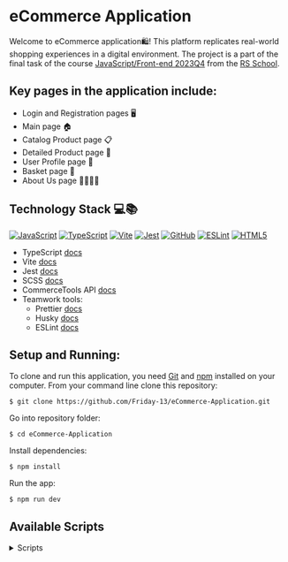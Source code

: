 # eCommerce Application

Welcome to eCommerce application🛍️! This platform replicates real-world shopping experiences in a digital environment.
The project is a part of the final task of the course [JavaScript/Front-end 2023Q4](https://rs.school/courses/javascript-mentoring-program) from the [RS School](https://rs.school/).

## Key pages in the application include:

- Login and Registration pages 🖥️
- Main page 🏠
- Catalog Product page 📋
- Detailed Product page 🔎
- User Profile page 👤
- Basket page 🛒
- About Us page 🙋‍♂️🙋‍♀️

## Technology Stack 💻📚

[![JavaScript](https://img.shields.io/badge/javascript-%23323330.svg?style=plastic&logo=javascript&logoColor=%23F7DF1E)](https://img.shields.io/badge/javascript-%23323330.svg?style=plastic&logo=javascript&logoColor=%23F7DF1E) [![TypeScript](https://img.shields.io/badge/typescript-%23007ACC.svg?style=plastic&logo=typescript&logoColor=white)](https://img.shields.io/badge/typescript-%23007ACC.svg?style=plastic&logo=typescript&logoColor=white) [![Vite](https://img.shields.io/badge/vite-%23646CFF.svg?style=plastic&logo=vite&logoColor=white)](https://img.shields.io/badge/vite-%23646CFF.svg?style=plastic&logo=vite&logoColor=white) [![Jest](https://img.shields.io/badge/-jest-%23C21325?style=plastic&logo=jest&logoColor=white)](https://img.shields.io/badge/-jest-%23C21325?style=plastic&logo=jest&logoColor=white) [![GitHub](https://img.shields.io/badge/github-%23121011.svg?style=plastic&logo=github&logoColor=white)](https://img.shields.io/badge/github-%23121011.svg?style=plastic&logo=github&logoColor=white) [![ESLint](https://img.shields.io/badge/ESLint-4B3263?style=plastic&logo=eslint&logoColor=white)](https://img.shields.io/badge/ESLint-4B3263?style=plastic&logo=eslint&logoColor=white) [![HTML5](https://img.shields.io/badge/html5-%23E34F26.svg?style=plastic&logo=html5&logoColor=white)](https://img.shields.io/badge/html5-%23E34F26.svg?style=plastic&logo=html5&logoColor=white)

- TypeScript [docs](https://www.typescriptlang.org/docs/handbook/typescript-from-scratch.html)
- Vite [docs](https://main--vitejs.netlify.app/guide/)
- Jest [docs](https://jestjs.io/docs/getting-started)
- SCSS [docs](https://sass-lang.com/documentation/)
- CommerceTools API [docs](https://docs.commercetools.com/api/general-concepts)
- Teamwork tools:
  - Prettier [docs](https://prettier.io/docs/en/)
  - Husky [docs](https://typicode.github.io/husky/)
  - ESLint [docs](https://eslint.org/docs/latest/use/core-concepts)

## Setup and Running:

To clone and run this application, you need [Git](https://git-scm.com/) and [npm](https://www.npmjs.com/) installed on your computer. From your command line clone this repository:

```
$ git clone https://github.com/Friday-13/eCommerce-Application.git
```

Go into repository folder:

```
$ cd eCommerce-Application
```

Install dependencies:

```
$ npm install
```

Run the app:

```
$ npm run dev
```

## Available Scripts

<details><summary>Scripts</summary>

- To start a local development server:

  npm run dev

- To generate a distribution-ready version of the project in the dist directory:

  npm run build

- To start a local web server that serves the built solution from the dist directory for previewing:

  npm run preview

- To deploy the project at GitHub Pages:

  npm run build && npx gh-pages -d dist -b gh-pages

- To run a JavaScript linter and catch potential issues early in the development process via ESLint:

  npm run lint:js

- To fix linting issues in JavaScript and TypeScript files:

  npm run lint:js:fix

- To ensure CSS and SCSS code maintains consistency across the stylesheets:

  npm run lint:css

- To fix linting issues in CSS and SCSS codebase:

  npm run lint:css:fix

- To ensure consistent code style and formatting across the project files via Prettier:

  npm run format

- To run the test suite using Jest. Jest executes the project's test cases and provides the test results:

  npm run jest:test

- To run Commitizen (cz) for creating structured and standardized commit messages:

  npm run commit

</details>
